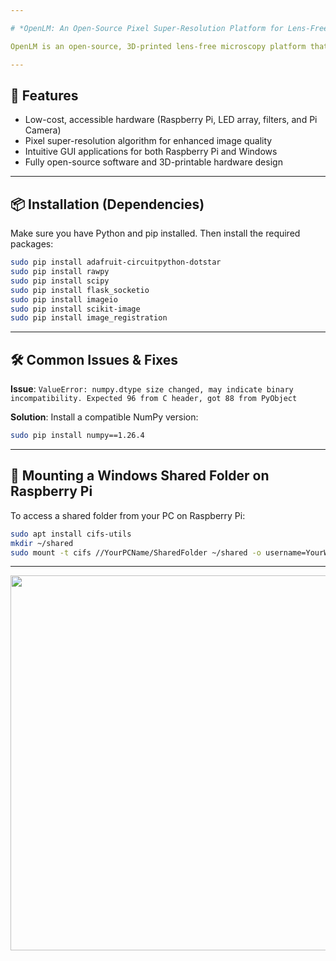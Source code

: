 ```yaml
---

# *OpenLM: An Open-Source Pixel Super-Resolution Platform for Lens-Free Microscopy*

OpenLM is an open-source, 3D-printed lens-free microscopy platform that combines low-cost, commercially available components with a pixel super-resolution algorithm. It features a user-friendly interface and supports both **Raspberry Pi OS** and **Windows OS** for camera control, real-time preview, image acquisition, and image processing—no prior expertise in lens-free imaging is required.

---
```


## 🔧 Features

* Low-cost, accessible hardware (Raspberry Pi, LED array, filters, and Pi Camera)
* Pixel super-resolution algorithm for enhanced image quality
* Intuitive GUI applications for both Raspberry Pi and Windows
* Fully open-source software and 3D-printable hardware design

---

## 📦 Installation (Dependencies)

Make sure you have Python and pip installed. Then install the required packages:

```bash
sudo pip install adafruit-circuitpython-dotstar
sudo pip install rawpy
sudo pip install scipy
sudo pip install flask_socketio
sudo pip install imageio
sudo pip install scikit-image
sudo pip install image_registration
```

---

## 🛠 Common Issues & Fixes

**Issue**:
`ValueError: numpy.dtype size changed, may indicate binary incompatibility. Expected 96 from C header, got 88 from PyObject`

**Solution**:
Install a compatible NumPy version:

```bash
sudo pip install numpy==1.26.4
```

---

## 🔗 Mounting a Windows Shared Folder on Raspberry Pi

To access a shared folder from your PC on Raspberry Pi:

```bash
sudo apt install cifs-utils
mkdir ~/shared
sudo mount -t cifs //YourPCName/SharedFolder ~/shared -o username=YourWindowsUsername
```

---

<p align="center">
<img src="https://github.com/user-attachments/assets/41488388-7405-4c47-b223-502a17911934" width="900" height="600">
<p align="center">


